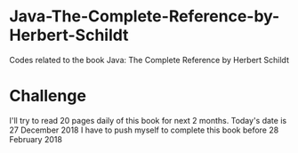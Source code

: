 # Java-The-Complete-Reference-by-Herbert-Schildt
Codes related to the book Java: The Complete Reference by Herbert Schildt

# Challenge
I'll try to read 20 pages daily of this book for next 2 months.
Today's date is 27 December 2018
I have to push myself to complete this book before 28 February 2018

